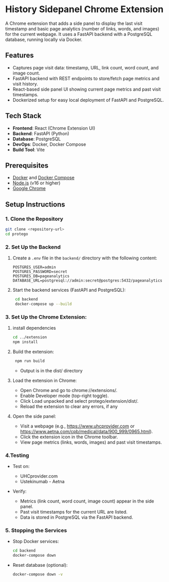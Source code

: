 # History Sidepanel Chrome Extension

A Chrome extension that adds a side panel to display the last visit timestamp and basic page analytics (number of links, words, and images) for the current webpage. It uses a FastAPI backend with a PostgreSQL database, running locally via Docker.

## Features

- Captures page visit data: timestamp, URL, link count, word count, and image count.
- FastAPI backend with REST endpoints to store/fetch page metrics and visit history.
- React-based side panel UI showing current page metrics and past visit timestamps.
- Dockerized setup for easy local deployment of FastAPI and PostgreSQL.

## Tech Stack

- **Frontend**: React (Chrome Extension UI)
- **Backend**: FastAPI (Python)
- **Database**: PostgreSQL
- **DevOps**: Docker, Docker Compose
- **Build Tool**: Vite

## Prerequisites

- [Docker](https://www.docker.com/get-started) and [Docker Compose](https://docs.docker.com/compose/install/)
- [Node.js](https://nodejs.org/) (v16 or higher)
- [Google Chrome](https://www.google.com/chrome/)

## Setup Instructions

### 1. Clone the Repository

```bash
git clone <repository-url>
cd protego
```

### 2. Set Up the Backend

1. Create a `.env` file in the `backend/` directory with the following content:
   ```plaintext
   POSTGRES_USER=admin
   POSTGRES_PASSWORD=secret
   POSTGRES_DB=pageanalytics
   DATABASE_URL=postgresql://admin:secret@postgres:5432/pageanalytics
   ```
2. Start the backend services (FastAPI and PostgreSQL):
   ```bash
    cd backend
    docker-compose up --build
   ```

### 3. Set Up the Chrome Extension:

1.  install dependencies
    ```bash
    cd ../extension
    npm install
    ```

2. Build the extension:
   ```bash
    npm run build
   ```
   - Output is in the dist/ directory
3. Load the extension in Chrome:
   - Open Chrome and go to chrome://extensions/.
   - Enable Developer mode (top-right toggle).
   - Click Load unpacked and select protego/extension/dist/.
   - Reload the extension to clear any errors, if any
4. Open the side panel:
   - Visit a webpage (e.g., https://www.uhcprovider.com or https://www.aetna.com/cpb/medical/data/900_999/0965.html).
   - Click the extension icon in the Chrome toolbar.
   - View page metrics (links, words, images) and past visit timestamps.

### 4.Testing

- Test on:

  - UHCprovider.com
  - Ustekinumab - Aetna

- Verify:
  - Metrics (link count, word count, image count) appear in the side panel.
  - Past visit timestamps for the current URL are listed.
  - Data is stored in PostgreSQL via the FastAPI backend.

### 5. Stopping the Services

- Stop Docker services:
  ```bash
  cd backend
  docker-compose down
  ```
- Reset database (optional):
  ```bash
  docker-compose down -v
  ```
